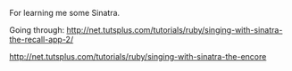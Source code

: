 For learning me some Sinatra.

Going through: http://net.tutsplus.com/tutorials/ruby/singing-with-sinatra-the-recall-app-2/

http://net.tutsplus.com/tutorials/ruby/singing-with-sinatra-the-encore